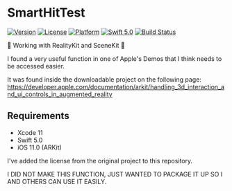 # SmartHitTest

[![Version](https://img.shields.io/cocoapods/v/SmartHitTest.svg)](https://cocoapods.org/pods/SmartHitTest)
[![License](https://img.shields.io/cocoapods/l/SmartHitTest.svg)](https://cocoapods.org/pods/SmartHitTest)
[![Platform](https://img.shields.io/cocoapods/p/SmartHitTest.svg)](https://cocoapods.org/pods/SmartHitTest)
[![Swift 5.0](https://img.shields.io/badge/Swift-5.0-orange.svg?style=flat)](https://swift.org/)
[![Build Status](https://travis-ci.com/maxxfrazer/ARKit-SmartHitTest.svg?branch=master)](https://travis-ci.com/maxxfrazer/ARKit-SmartHitTest)

🎉 Working with RealityKit and SceneKit 🎉

I found a very useful function in one of Apple's Demos that I think needs to be accessed easier.

It was found inside the downloadable project on the following page:
https://developer.apple.com/documentation/arkit/handling_3d_interaction_and_ui_controls_in_augmented_reality

## Requirements
- Xcode 11
- Swift 5.0
- iOS 11.0 (ARKit)


I've added the license from the original project to this repository.

I DID NOT MAKE THIS FUNCTION, JUST WANTED TO PACKAGE IT UP SO I AND OTHERS CAN USE IT EASILY.
